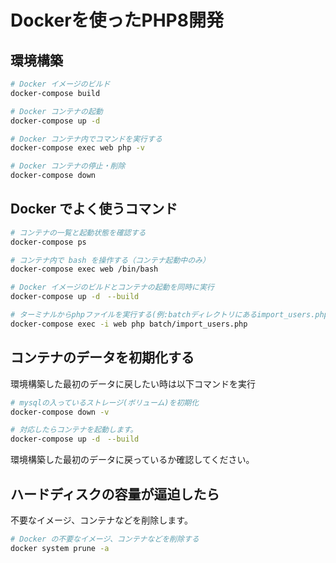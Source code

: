 # Dockerを使ったPHP8開発

## 環境構築

```bash
# Docker イメージのビルド
docker-compose build

# Docker コンテナの起動
docker-compose up -d

# Docker コンテナ内でコマンドを実行する
docker-compose exec web php -v

# Docker コンテナの停止・削除
docker-compose down
```

## Docker でよく使うコマンド

```bash
# コンテナの一覧と起動状態を確認する
docker-compose ps

# コンテナ内で bash を操作する（コンテナ起動中のみ）
docker-compose exec web /bin/bash

# Docker イメージのビルドとコンテナの起動を同時に実行
docker-compose up -d　--build

# ターミナルからphpファイルを実行する(例:batchディレクトリにあるimport_users.phpファイルを実行)
docker-compose exec -i web php batch/import_users.php
```


## コンテナのデータを初期化する
環境構築した最初のデータに戻したい時は以下コマンドを実行

```bash
# mysqlの入っているストレージ(ボリューム)を初期化
docker-compose down -v

# 対応したらコンテナを起動します。
docker-compose up -d　--build
```
環境構築した最初のデータに戻っているか確認してください。


## ハードディスクの容量が逼迫したら
不要なイメージ、コンテナなどを削除します。

```bash
# Docker の不要なイメージ、コンテナなどを削除する
docker system prune -a
```